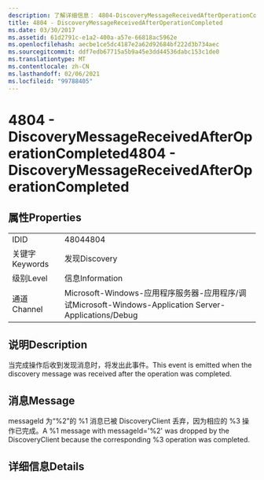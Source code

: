 ```yaml
---
description: 了解详细信息： 4804-DiscoveryMessageReceivedAfterOperationCompleted
title: 4804 - DiscoveryMessageReceivedAfterOperationCompleted
ms.date: 03/30/2017
ms.assetid: 61d2791c-e1a2-400a-a57e-66818ac5962e
ms.openlocfilehash: aecbe1ce5dc4187e2a62d92684bf222d3b734aec
ms.sourcegitcommit: ddf7edb67715a5b9a45e3dd44536dabc153c1de0
ms.translationtype: MT
ms.contentlocale: zh-CN
ms.lasthandoff: 02/06/2021
ms.locfileid: "99788405"
---
```

# <a name="4804---discoverymessagereceivedafteroperationcompleted"></a><span data-ttu-id="f5864-103">4804 - DiscoveryMessageReceivedAfterOperationCompleted</span><span class="sxs-lookup"><span data-stu-id="f5864-103">4804 - DiscoveryMessageReceivedAfterOperationCompleted</span></span>

## <a name="properties"></a><span data-ttu-id="f5864-104">属性</span><span class="sxs-lookup"><span data-stu-id="f5864-104">Properties</span></span>  
  
|||  
|-|-|  
|<span data-ttu-id="f5864-105">ID</span><span class="sxs-lookup"><span data-stu-id="f5864-105">ID</span></span>|<span data-ttu-id="f5864-106">4804</span><span class="sxs-lookup"><span data-stu-id="f5864-106">4804</span></span>|  
|<span data-ttu-id="f5864-107">关键字</span><span class="sxs-lookup"><span data-stu-id="f5864-107">Keywords</span></span>|<span data-ttu-id="f5864-108">发现</span><span class="sxs-lookup"><span data-stu-id="f5864-108">Discovery</span></span>|  
|<span data-ttu-id="f5864-109">级别</span><span class="sxs-lookup"><span data-stu-id="f5864-109">Level</span></span>|<span data-ttu-id="f5864-110">信息</span><span class="sxs-lookup"><span data-stu-id="f5864-110">Information</span></span>|  
|<span data-ttu-id="f5864-111">通道</span><span class="sxs-lookup"><span data-stu-id="f5864-111">Channel</span></span>|<span data-ttu-id="f5864-112">Microsoft-Windows-应用程序服务器-应用程序/调试</span><span class="sxs-lookup"><span data-stu-id="f5864-112">Microsoft-Windows-Application Server-Applications/Debug</span></span>|  
  
## <a name="description"></a><span data-ttu-id="f5864-113">说明</span><span class="sxs-lookup"><span data-stu-id="f5864-113">Description</span></span>  

 <span data-ttu-id="f5864-114">当完成操作后收到发现消息时，将发出此事件。</span><span class="sxs-lookup"><span data-stu-id="f5864-114">This event is emitted when the discovery message was received after the operation was completed.</span></span>  
  
## <a name="message"></a><span data-ttu-id="f5864-115">消息</span><span class="sxs-lookup"><span data-stu-id="f5864-115">Message</span></span>  

 <span data-ttu-id="f5864-116">messageId 为“%2”的 %1 消息已被 DiscoveryClient 丢弃，因为相应的 %3 操作已完成。</span><span class="sxs-lookup"><span data-stu-id="f5864-116">A %1 message with messageId='%2' was dropped by the DiscoveryClient because the corresponding %3 operation was completed.</span></span>  
  
## <a name="details"></a><span data-ttu-id="f5864-117">详细信息</span><span class="sxs-lookup"><span data-stu-id="f5864-117">Details</span></span>
